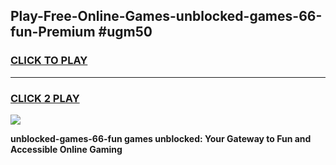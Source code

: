 
## Play-Free-Online-Games-unblocked-games-66-fun-Premium #ugm50
<h3>
<a href="https://premium.freeplayer.one?title=unblocked-games-66-fun&ref=8M">CLICK TO PLAY</a></h3>
<hr>

<h3>
<a href="https://premium.freeplayer.one?title=unblocked-games-66-fun&ref=8M">CLICK 2 PLAY</a>
  
</h3>

<a href="https://premium.freeplayer.one?title=unblocked-games-66-fun&ref=8M"><img src="https://clearcache.store/games.png"></a>


**unblocked-games-66-fun games unblocked: Your Gateway to Fun and Accessible Online Gaming**
